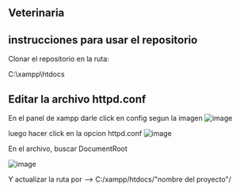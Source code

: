 ## Veterinaria


## instrucciones para usar el repositorio
Clonar el repositorio en la ruta:

C:\xampp\htdocs

## Editar la archivo httpd.conf

En el panel de xampp darle click en config segun la imagen
![image](https://github.com/Oskitar-Ale/veterinaria/assets/108702192/cbae96eb-0f5e-4e0b-b06f-8d1751a24e4f)

luego hacer click en la opcion httpd.conf
![image](https://github.com/Oskitar-Ale/veterinaria/assets/108702192/cdb49f4e-5f6b-4076-b859-bdb8789f8786)

En el archivo, buscar DocumentRoot 



![image](https://github.com/Oskitar-Ale/veterinaria/assets/108702192/6f862bf0-1ac7-4979-bc3d-c20adad8759b)

Y actualizar la ruta por  -->  C:/xampp/htdocs/"nombre del proyecto"/ 
